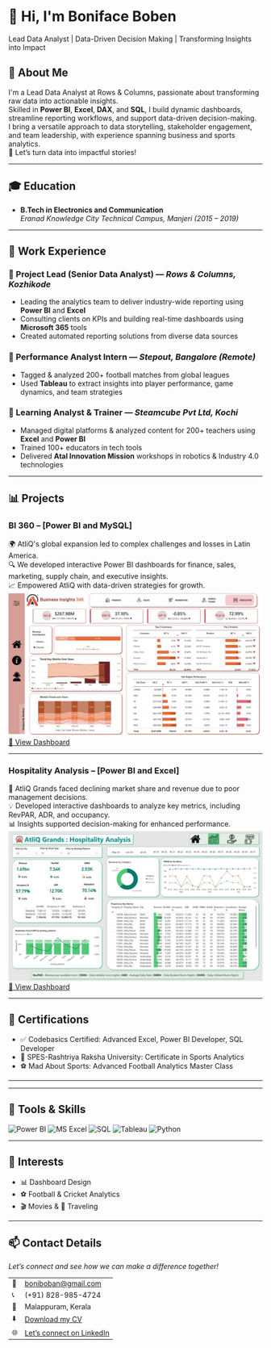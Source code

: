 # 👋 Hi, I'm Boniface Boben  
Lead Data Analyst | Data-Driven Decision Making | Transforming Insights into Impact  

<!--Section 1: Introduction-->

## 🌟 About Me  
I'm a Lead Data Analyst at Rows & Columns, passionate about transforming raw data into actionable insights.  
Skilled in **Power BI**, **Excel**, **DAX**, and **SQL**, I build dynamic dashboards, streamline reporting workflows, and support data-driven decision-making.  
I bring a versatile approach to data storytelling, stakeholder engagement, and team leadership, with experience spanning business and sports analytics.  
🚀 Let’s turn data into impactful stories!  

---

## 🎓 Education  
- **B.Tech in Electronics and Communication**  
  *Eranad Knowledge City Technical Campus, Manjeri (2015 – 2019)*  

---

## 💼 Work Experience  

### 🔹 Project Lead (Senior Data Analyst) — *Rows & Columns, Kozhikode*  
- Leading the analytics team to deliver industry-wide reporting using **Power BI** and **Excel**  
- Consulting clients on KPIs and building real-time dashboards using **Microsoft 365** tools  
- Created automated reporting solutions from diverse data sources  

### 🔹 Performance Analyst Intern — *Stepout, Bangalore (Remote)*  
- Tagged & analyzed 200+ football matches from global leagues  
- Used **Tableau** to extract insights into player performance, game dynamics, and team strategies  

### 🔹 Learning Analyst & Trainer — *Steamcube Pvt Ltd, Kochi*  
- Managed digital platforms & analyzed content for 200+ teachers using **Excel** and **Power BI**  
- Trained 100+ educators in tech tools  
- Delivered **Atal Innovation Mission** workshops in robotics & Industry 4.0 technologies  

---

## 📊 Projects  

### BI 360 – [Power BI and MySQL]  
🌍 AtliQ's global expansion led to complex challenges and losses in Latin America.  
🔍 We developed interactive Power BI dashboards for finance, sales, marketing, supply chain, and executive insights.  
📈 Empowered AtliQ with data-driven strategies for growth.  
![image](BI360.jpg)  
[🔗 View Dashboard](https://app.powerbi.com/view?r=eyJrIjoiYWExYzc0MTAtODU3NS00OTZhLWEwZjEtYzBjNTRjNjViODUwIiwidCI6ImM2ZTU0OWIzLTVmNDUtNDAzMi1hYWU5LWQ0MjQ0ZGM1YjJjNCJ9)  

---

### Hospitality Analysis – [Power BI and Excel]  
🏨 AtliQ Grands faced declining market share and revenue due to poor management decisions.  
💡 Developed interactive dashboards to analyze key metrics, including RevPAR, ADR, and occupancy.  
📊 Insights supported decision-making for enhanced performance.  
![image](hospitality.jpg)  
[🔗 View Dashboard](https://app.powerbi.com/view?r=eyJrIjoiODE4NDQyNTMtOTJmZC00MjRiLWI4MWUtNTFlZGRhZDIwYjQ3IiwidCI6ImM2ZTU0OWIzLTVmNDUtNDAzMi1hYWU5LWQ0MjQ0ZGM1YjJjNCJ9&pageName=931b63cfc48963c6886a)  

---

## 📜 Certifications  
- ✅ Codebasics Certified: Advanced Excel, Power BI Developer, SQL Developer  
- 🎯 SPES-Rashtriya Raksha University: Certificate in Sports Analytics  
- ⚽ Mad About Sports: Advanced Football Analytics Master Class  

---
---

## 🧠 Tools & Skills  
![Power BI](https://img.shields.io/badge/-Power%20BI-239120?logo=Power-BI&logoColor=white) 
![MS Excel](https://img.shields.io/badge/-Excel-217346?logo=Microsoft-Excel&logoColor=white) 
![SQL](https://img.shields.io/badge/-SQL-CC2927?logo=MySQL&logoColor=white) 
![Tableau](https://img.shields.io/badge/-Tableau-E97627?logo=Tableau&logoColor=white) 
![Python](https://img.shields.io/badge/-Python-3776AB?logo=Python&logoColor=white)  

---

## 🎯 Interests  
- 📊 Dashboard Design  
- ⚽ Football & Cricket Analytics  
- 🎬 Movies & 🎒 Traveling  

---

## 📫 Contact Details  
*Let’s connect and see how we can make a difference together!*  

<table>
  <tbody>
    <tr>
      <td>📧</td>
      <td><a href="mailto:boniboban@gmail.com">boniboban@gmail.com</a></td>
    </tr>
    <tr>
      <td>📞</td>
      <td>(+91) 828-985-4724</td>
    </tr>
    <tr>
      <td>📍</td>
      <td>Malappuram, Kerala</td>
    </tr>
    <tr>
      <td>⬇️</td>
      <td><a href="Boniface_Data_Analyst.pdf">Download my CV</a></td>
    </tr>
    <tr>
      <td>🌐</td>
      <td><a href="https://www.linkedin.com/in/boniboban">Let’s connect on LinkedIn</a></td>
    </tr>
  </tbody>
</table>
